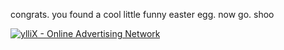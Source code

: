 congrats. you found a cool little funny easter egg.
now go. shoo
<script type="text/javascript" src="https://kvaaa.com/bnr.php?section=General&pub=788833&format=300x250&ga=a&mbtodb=1"></script>
<noscript><a href="https://yllix.com/publishers/788833" target="_blank"><img src="//ylx-aff.advertica-cdn.com/pub/300x250.png" style="border:none;margin:0;padding:0;vertical-align:baseline;" alt="ylliX - Online Advertising Network" /></a></noscript>
